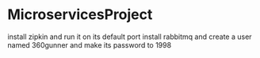 # MicroservicesProject
install zipkin and run it on its default port
install rabbitmq and create a user named 360gunner and make its password to 1998 
